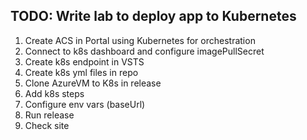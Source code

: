 ## TODO: Write lab to deploy app to Kubernetes

1. Create ACS in Portal using Kubernetes for orchestration
1. Connect to k8s dashboard and configure imagePullSecret
1. Create k8s endpoint in VSTS
1. Create k8s yml files in repo
1. Clone AzureVM to K8s in release
1. Add k8s steps
1. Configure env vars (baseUrl)
1. Run release
1. Check site